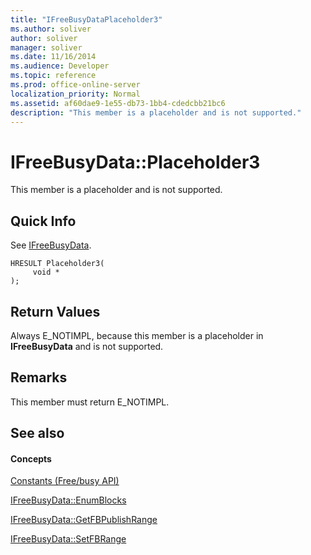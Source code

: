 ```yaml
---
title: "IFreeBusyDataPlaceholder3"
ms.author: soliver
author: soliver
manager: soliver
ms.date: 11/16/2014
ms.audience: Developer
ms.topic: reference
ms.prod: office-online-server
localization_priority: Normal
ms.assetid: af60dae9-1e55-db73-1bb4-cdedcbb21bc6
description: "This member is a placeholder and is not supported."
---
```


# IFreeBusyData::Placeholder3

This member is a placeholder and is not supported.
  
## Quick Info

See [IFreeBusyData](ifreebusydata.md).
  
```
HRESULT Placeholder3( 
     void * 
);
```

## Return Values

Always E_NOTIMPL, because this member is a placeholder in **IFreeBusyData** and is not supported. 
  
## Remarks

This member must return E_NOTIMPL.
  
## See also

#### Concepts

[Constants (Free/busy API)](constants-free-busy-api.md)
  
[IFreeBusyData::EnumBlocks](ifreebusydata-enumblocks.md)
  
[IFreeBusyData::GetFBPublishRange](ifreebusydata-getfbpublishrange.md)
  
[IFreeBusyData::SetFBRange](ifreebusydata-setfbrange.md)

